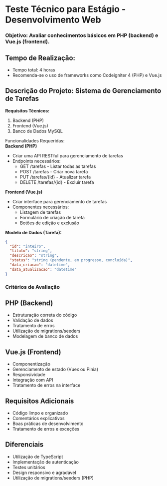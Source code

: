 # Teste Técnico para Estágio - Desenvolvimento Web

### Objetivo: Avaliar conhecimentos básicos em PHP (backend) e Vue.js (frontend).  

## Tempo de Realização:
- Tempo total: 4 horas  
- Recomenda-se o uso de frameworks como Codeigniter 4 (PHP) e Vue.js  

## Descrição do Projeto: Sistema de Gerenciamento de Tarefas  

**Requisitos Técnicos:**  
1. Backend (PHP)  
2. Frontend (Vue.js)  
3. Banco de Dados MySQL  

Funcionalidades Requeridas:  
**Backend (PHP)**  
- Criar uma API RESTful para gerenciamento de tarefas  
- Endpoints necessários:  
  - GET /tarefas - Listar todas as tarefas  
  - POST /tarefas - Criar nova tarefa  
  - PUT /tarefas/{id} - Atualizar tarefa  
  - DELETE /tarefas/{id} - Excluir tarefa  

**Frontend (Vue.js)**  
- Criar interface para gerenciamento de tarefas  
- Componentes necessários:  
  - Listagem de tarefas  
  - Formulário de criação de tarefa  
  - Botões de edição e exclusão  

**Modelo de Dados (Tarefa):**
```json
{
  "id": "inteiro",
  "titulo": "string",
  "descricao": "string",
  "status": "string (pendente, em progresso, concluída)",
  "data_criacao": "datetime",
  "data_atualizacao": "datetime"
}
```

### Critérios de Avaliação

## PHP (Backend)
- Estruturação correta do código
-  Validação de dados
-  Tratamento de erros
- Utilização de migrations/seeders
- Modelagem de banco de dados

## Vue.js (Frontend)
- Componentização
- Gerenciamento de estado (Vuex ou Pinia)
- Responsividade
- Integração com API
- Tratamento de erros na interface

## Requisitos Adicionais
- Código limpo e organizado
- Comentários explicativos
- Boas práticas de desenvolvimento
- Tratamento de erros e exceções

## Diferenciais
- Utilização de TypeScript
- Implementação de autenticação
- Testes unitários
- Design responsivo e agradável
- Utilização de migrations/seeders (PHP)